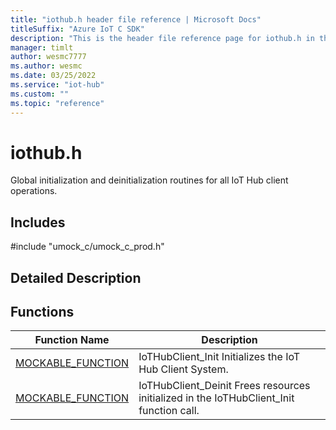 ```yaml
---                             
title: "iothub.h header file reference | Microsoft Docs" 
titleSuffix: "Azure IoT C SDK"            
description: "This is the header file reference page for iothub.h in the Azure IoT C SDK. This SDK is used with Azure IoT Hub and Azure IoT Hub Device Provisioning Service"            
manager: timlt                 
author: wesmc7777              
ms.author: wesmc               
ms.date: 03/25/2022                    
ms.service: "iot-hub"             
ms.custom: ""                
ms.topic: "reference"        
---                            
```


# iothub.h 

Global initialization and deinitialization routines for all IoT Hub client operations.

## Includes

\#include "umock_c/umock_c_prod.h"  

## Detailed Description

## Functions

Function Name                  | Description                                
--------------------------------|---------------------------------------------
[MOCKABLE_FUNCTION](./iothub-h/mockable-function.md)            | IoTHubClient_Init Initializes the IoT Hub Client System.
[MOCKABLE_FUNCTION](./iothub-h/mockable-function.md)            | IoTHubClient_Deinit Frees resources initialized in the IoTHubClient_Init function call.

